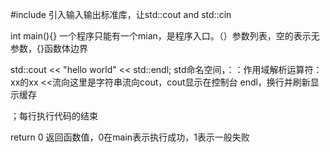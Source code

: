 #include <iostream> 引入输入输出标准库，让std::cout and std::cin

int main(){} 一个程序只能有一个mian，是程序入口。（）参数列表，空的表示无参数，{}函数体边界

std::cout << "hello world" << std::endl; std命名空间，：：作用域解析运算符：xx的xx   <<流向这里是字符串流向cout，cout显示在控制台 endl，换行并刷新显示缓存

；每行执行代码的结束

return 0 返回函数值，0在main表示执行成功，1表示一般失败
